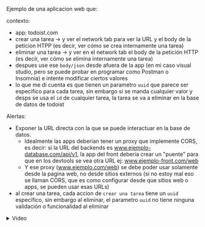 Ejemplo de una aplicacion web que:

contexto:
+ app: todoist.com
+ crear una tarea -> y ver el network tab para ver la URL y el body de la peticion HTPP (es decir, ver cómo se crea internamente una tarea)
+ eliminar una tarea -> y ver en el network tab el body de la petición HTTP (es decir, ver cómo se elimina internamente una tarea)
+ despues use ese `body/json` desde afuera de la app (en mi caso visual studio, pero se puede probar en programar como Postman o Insomnia) e intente modificar ciertos valores
+ lo que me di cuenta es que tienen un parametro `uuid` que parece ser especifico para cada tarea, sin embargo si se manda cualquier valor y desps se usa el `id` de cualquier tarea, la tarea se va a eliminar en la base de datos de todoist


Alertas:

+ Exponer la URL directa con la que se puede interactuar en la base de datos.
  + Idealmente las apps deberian tener un proxy que implemente CORS, es decir: si la URL del backends es www.ejemplo-database.com/api/v1, la app del front deberia crear un "puente" para que en los devtools se vea otra URL ej: www.ejemplo-front.com/web
  + Y ese proxy (www.ejemplo.com/web) se debe poder usar solamente desde la pagina web, no desde sitios externos (si no estoy mal eso se llaman CORS, que es como configurar desde que sitios web o apps, se pueden usar esas URLs)
+ al crear una tarea, cada accion de `crear una tarea` tiene un `uuid` especifico, sin embargo al eliminar, el parametro `uuid` no tiene ninguna validación o funcionalidad al eliminar

<details>
  <summary>Video</summary>
  https://github.com/user-attachments/assets/fb181b19-8f2a-407a-9f13-f1b6f16f0a49
</details>
